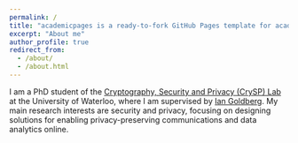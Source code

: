 ```yaml
---
permalink: /
title: "academicpages is a ready-to-fork GitHub Pages template for academic personal websites"
excerpt: "About me"
author_profile: true
redirect_from: 
  - /about/
  - /about.html
---
```


I am a PhD student of the [Cryptography, Security and Privacy (CrySP) Lab](https://crysp.uwaterloo.ca/) at the University of Waterloo, where I am supervised by [Ian Goldberg](https://cs.uwaterloo.ca/~iang/). My main research interests are security and privacy, focusing on designing solutions for enabling privacy-preserving communications and data analytics online.
